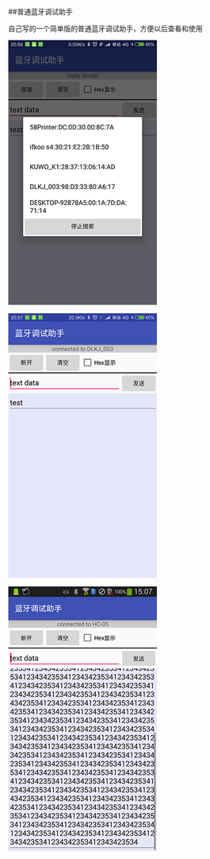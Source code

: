 ##普通蓝牙调试助手

自己写的一个简单版的普通蓝牙调试助手，方便以后查看和使用



![](screenshots/img1.png  "img1")

![](screenshots/img2.png  "img2")

![](screenshots/img3.png  "img3")

